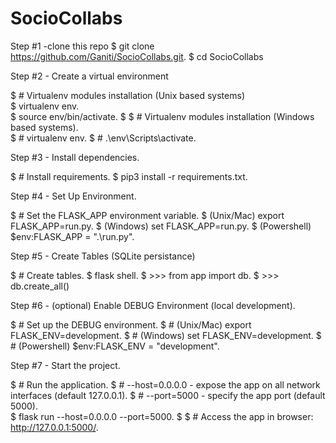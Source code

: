 # SocioCollabs


Step #1 -clone this repo
$ git clone https://github.com/Ganiti/SocioCollabs.git. 
$ cd SocioCollabs

Step #2 - Create a virtual environment

$ # Virtualenv modules installation (Unix based systems)  
$ virtualenv env.   
$ source env/bin/activate. 
$
$ # Virtualenv modules installation (Windows based systems).   
$ # virtualenv env. 
$ # .\env\Scripts\activate. 

Step #3 - Install dependencies. 

$ # Install requirements. 
$ pip3 install -r requirements.txt. 

Step #4 - Set Up Environment. 

$ # Set the FLASK_APP environment variable. 
$ (Unix/Mac) export FLASK_APP=run.py. 
$ (Windows) set FLASK_APP=run.py. 
$ (Powershell) $env:FLASK_APP = ".\run.py". 

Step #5 - Create Tables (SQLite persistance)  

$ # Create tables. 
$ flask shell. 
$ >>> from app import db. 
$ >>> db.create_all()    

Step #6 - (optional) Enable DEBUG Environment (local development). 

$ # Set up the DEBUG environment. 
$ # (Unix/Mac) export FLASK_ENV=development. 
$ # (Windows) set FLASK_ENV=development. 
$ # (Powershell) $env:FLASK_ENV = "development". 

Step #7 - Start the project. 

$ # Run the application. 
$ # --host=0.0.0.0 - expose the app on all network interfaces (default 127.0.0.1). 
$ # --port=5000    - specify the app port (default 5000).   
$ flask run --host=0.0.0.0 --port=5000. 
$
$ # Access the app in browser: http://127.0.0.1:5000/. 
